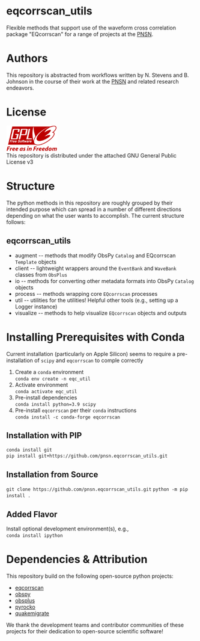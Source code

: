 # eqcorrscan_utils
Flexible methods that support use of the waveform cross correlation package "EQcorrscan" for a range of projects at the [PNSN](https://pnsn.org).

# Authors  
This repository is abstracted from workflows written by N. Stevens and B. Johnson in the course of their work at the [PNSN](https://pnsn.org) and related research endeavors.

# License
![image](./docs/images/gplv3-with-text-136x68.png)  
This repository is distributed under the attached GNU General Public License v3

# Structure  
The python methods in this repository are roughly grouped by their intended purpose
which can spread in a number of different directions depending on what the user wants
to accomplish. The current structure follows:

## eqcorrscan_utils  
 - augment -- methods that modify ObsPy `Catalog` and EQcorrscan `Template` objects  
 - client -- lightweight wrappers around the `EventBank` and `WaveBank` classes from `ObsPlus`  
 - io -- methods for converting other metadata formats into ObsPy `Catalog` objects  
 - process -- methods wrapping core `EQcorrscan` processes  
 - util -- utilities for the utilities! Helpful other tools (e.g., setting up a Logger instance)  
 - visualize -- methods to help visualize `EQcorrscan` objects and outputs  

# Installing Prerequisites with Conda
Current installation (particularly on Apple Silicon) seems to require
a pre-installation of `scipy` and `eqcorrscan` to comple correctly

1) Create a `conda` environment  
```conda env create -n eqc_util```  
2) Activate environment  
```conda activate eqc_util``` 
3) Pre-install dependencies  
```conda install python=3.9 scipy```  
4) Pre-install `eqcorrscan` per their `conda` instructions  
```conda install -c conda-forge eqcorrscan```  

## Installation with PIP
```
conda install git
pip install git+https://github.com/pnsn.eqcorrscan_utils.git
```  
## Installation from Source
```git clone https://github.com/pnsn.eqcorrscan_utils.git```
```python -m pip install .```

## Added Flavor
Install optional development environment(s), e.g.,  
```conda install ipython```  

# Dependencies & Attribution
This repository build on the following open-source python projects:  
 * [eqcorrscan](https://eqcorrscan.readthedocs.io/en/latest/index.html)
 * [obspy](https://obspy.org)
 * [obsplus](https://niosh-mining.github.io/obsplus/versions/latest/index.html)
 * [pyrocko](https://pyrocko.org)  
 * [quakemigrate](https://quakemigrate.readthedocs.io/en/latest/index.html)
 
We thank the development teams and contributor communities of these projects for their dedication to open-source scientific software!